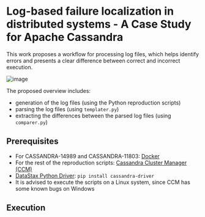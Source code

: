 # Log-based failure localization in distributed systems - A Case Study for Apache Cassandra

This work proposes a workflow for processing log files, which helps identify errors and presents a clear difference between correct and incorrect execution.

![image](https://user-images.githubusercontent.com/79105432/206227999-cfaea3c6-b9f8-4851-ac9b-9777facf5d82.png)

The proposed overview includes:
* generation of the log files (using the Python reproduction scripts)
* parsing the log files (using `templater.py`)
* extracting the differences between the parsed log files (using `comparer.py`)

## Prerequisites
* For CASSANDRA-14989 and CASSANDRA-11803: [Docker](https://docs.docker.com/get-docker/)
* For the rest of the reproduction scripts: [Cassandra Cluster Manager (CCM)](https://github.com/riptano/ccm)
* [DataStax Python Driver](https://docs.datastax.com/en/developer/python-driver/3.18/): `pip install cassandra-driver`
* It is advised to execute the scripts on a Linux system, since CCM has some known bugs on Windows

## Execution
